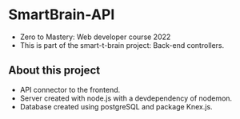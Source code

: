 # SmartBrain-API
- Zero to Mastery: Web developer course 2022
- This is part of the smart-t-brain project: Back-end controllers.

## About this project
- API connector to the frontend.
- Server created with node.js with a devdependency of nodemon.
- Database created using postgreSQL and package Knex.js.
